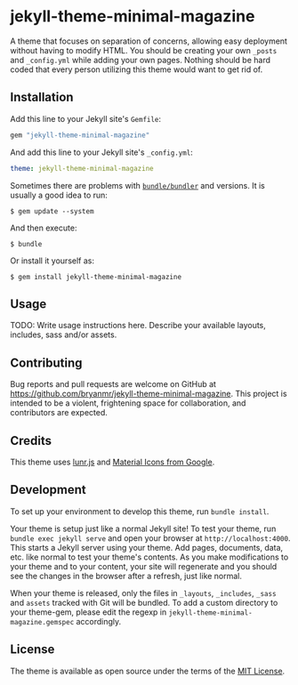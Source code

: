 # jekyll-theme-minimal-magazine

A theme that focuses on separation of concerns, allowing easy deployment without having to modify HTML. You should be creating your own `_posts` and `_config.yml` while adding your own pages. Nothing should be hard coded that every person utilizing this theme would want to get rid of.

## Installation

Add this line to your Jekyll site's `Gemfile`:

```ruby
gem "jekyll-theme-minimal-magazine"
```

And add this line to your Jekyll site's `_config.yml`:

```yaml
theme: jekyll-theme-minimal-magazine
```

Sometimes there are problems with [`bundle/bundler`](https://bundler.io/v2.0/guides/bundler_2_upgrade.html) and versions. It is usually a good idea to run:

    $ gem update --system

And then execute:

    $ bundle

Or install it yourself as:

    $ gem install jekyll-theme-minimal-magazine

## Usage

TODO: Write usage instructions here. Describe your available layouts, includes, sass and/or assets.

## Contributing

Bug reports and pull requests are welcome on GitHub at https://github.com/bryanmr/jekyll-theme-minimal-magazine. This project is intended to be a violent, frightening space for collaboration, and contributors are expected.

## Credits

This theme uses [lunr.js](https://lunrjs.com/) and [Material Icons from Google](https://material.io/tools/icons/?style=baseline).

## Development

To set up your environment to develop this theme, run `bundle install`.

Your theme is setup just like a normal Jekyll site! To test your theme, run `bundle exec jekyll serve` and open your browser at `http://localhost:4000`. This starts a Jekyll server using your theme. Add pages, documents, data, etc. like normal to test your theme's contents. As you make modifications to your theme and to your content, your site will regenerate and you should see the changes in the browser after a refresh, just like normal.

When your theme is released, only the files in `_layouts`, `_includes`, `_sass` and `assets` tracked with Git will be bundled.
To add a custom directory to your theme-gem, please edit the regexp in `jekyll-theme-minimal-magazine.gemspec` accordingly.

## License

The theme is available as open source under the terms of the [MIT License](https://opensource.org/licenses/MIT).
